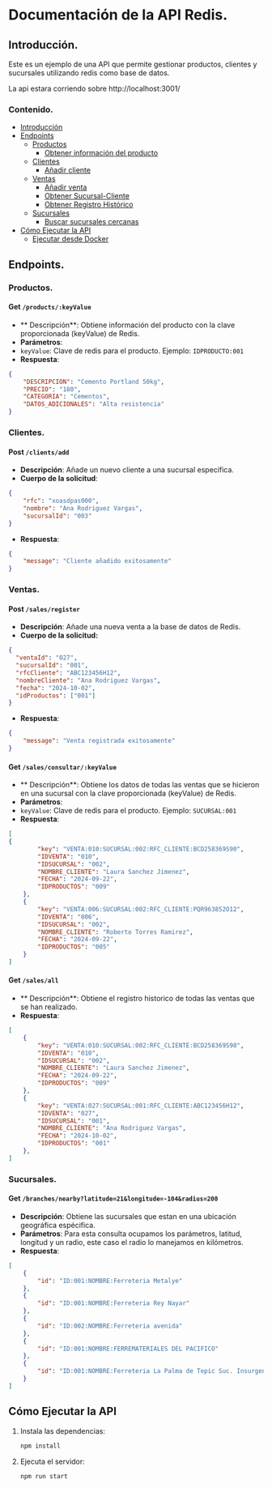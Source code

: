 # Documentación de la API Redis.

## Introducción.
Este es un ejemplo de una API que permite gestionar productos, clientes y sucursales utilizando redis como base de datos.

La api estara corriendo sobre http://localhost:3001/

### Contenido.
- [Introducción](#introducción)
- [Endpoints](#endpoints)
  - [Productos](#productos)
    - [Obtener información del producto](#get-productskeyvalue)
  - [Clientes](#clientes)
    - [Añadir cliente](#post-clientsadd)
  - [Ventas](#ventas)
    - [Añadir venta](#post-salesregister)
    - [Obtener Sucursal-Cliente](#get-sales-consultarkeyvalue)
    - [Obtener Registro Histórico](#get-sales-all)
  - [Sucursales](#sucursales)
    - [Buscar sucursales cercanas](#get-branches-nearby)
- [Cómo Ejecutar la API](#cómo-ejecutar-la-api)
  - [Ejecutar desde Docker](#ejecutar-desde-docker)
  
## Endpoints.
### Productos.
#### Get `/products/:keyValue`
- ** Descripción**: Obtiene información del producto con la clave proporcionada (keyValue) de Redis.
- **Parámetros**:
 - `keyValue`: Clave de redis para el producto. Ejemplo: `IDPRODUCTO:001`
- **Respuesta**:
```json
{
    "DESCRIPCION": "Cemento Portland 50kg",
    "PRECIO": "180",
    "CATEGORIA": "Cementos",
    "DATOS_ADICIONALES": "Alta resistencia"
}
```

### Clientes.
#### Post `/clients/add`
- **Descripción**: Añade un nuevo cliente a una sucursal específica.
- **Cuerpo de la solicitud**:
```json
{
    "rfc": "xoasdpas000",
    "nombre": "Ana Rodriguez Vargas",
    "sucursalId": "003"
}
```

- **Respuesta**:
```json
{
    "message": "Cliente añadido exitosamente"
}
```
### Ventas.
#### Post `/sales/register`
- **Descripción**: Añade una nueva venta a la base de datos de Redis.
- **Cuerpo de la solicitud:**
```json
{
  "ventaId": "027",
  "sucursalId": "001",
  "rfcCliente": "ABC123456H12",
  "nombreCliente": "Ana Rodriguez Vargas",
  "fecha": "2024-10-02",
  "idProductos": ["001"]
}
```

- **Respuesta**:
```json
{
    "message": "Venta registrada exitosamente"
}
```

#### Get `/sales/consultar/:keyValue`
- ** Descripción**: Obtiene los datos de todas las ventas que se hicieron en una sucursal con la clave proporcionada (keyValue) de Redis.
- **Parámetros**:
 - `keyValue`: Clave de redis para el producto. Ejemplo: `SUCURSAL:001`
- **Respuesta**:
```json
[
{
        "key": "VENTA:010:SUCURSAL:002:RFC_CLIENTE:BCD258369S90",
        "IDVENTA": "010",
        "IDSUCURSAL": "002",
        "NOMBRE_CLIENTE": "Laura Sanchez Jimenez",
        "FECHA": "2024-09-22",
        "IDPRODUCTOS": "009"
    },
    {
        "key": "VENTA:006:SUCURSAL:002:RFC_CLIENTE:PQR963852O12",
        "IDVENTA": "006",
        "IDSUCURSAL": "002",
        "NOMBRE_CLIENTE": "Roberto Torres Ramirez",
        "FECHA": "2024-09-22",
        "IDPRODUCTOS": "005"
    }
]
```

#### Get `/sales/all`
- ** Descripción**: Obtiene el registro historico de todas las ventas que se han realizado.
- **Respuesta**:
```json
[
    {
        "key": "VENTA:010:SUCURSAL:002:RFC_CLIENTE:BCD258369S90",
        "IDVENTA": "010",
        "IDSUCURSAL": "002",
        "NOMBRE_CLIENTE": "Laura Sanchez Jimenez",
        "FECHA": "2024-09-22",
        "IDPRODUCTOS": "009"
    },
    {
        "key": "VENTA:027:SUCURSAL:001:RFC_CLIENTE:ABC123456H12",
        "IDVENTA": "027",
        "IDSUCURSAL": "001",
        "NOMBRE_CLIENTE": "Ana Rodriguez Vargas",
        "FECHA": "2024-10-02",
        "IDPRODUCTOS": "001"
    },
]
```

### Sucursales.
#### Get `/branches/nearby?latitude=21&longitude=-104&radius=200`
- **Descripción**: Obtiene las sucursales que estan en una ubicación geográfica espécifica.
- **Parámetros**: Para esta consulta ocupamos los parámetros, latitud, longitud y un radio, este caso el radio lo manejamos en kilómetros.
- **Respuesta**:
```json
[
    {
        "id": "ID:001:NOMBRE:Ferreteria Metalye"
    },
    {
        "id": "ID:001:NOMBRE:Ferreteria Rey Nayar"
    },
    {
        "id": "ID:002:NOMBRE:Ferreteria avenida"
    },
    {
        "id": "ID:001:NOMBRE:FERREMATERIALES DEL PACIFICO"
    },
    {
        "id": "ID:001:NOMBRE:Ferreteria La Palma de Tepic Suc. Insurgentes"
    }
]
```

## Cómo Ejecutar la API

1. Instala las dependencias:
    ```bash
    npm install
    ```
2. Ejecuta el servidor:
    ```bash
    npm run start
    ```
